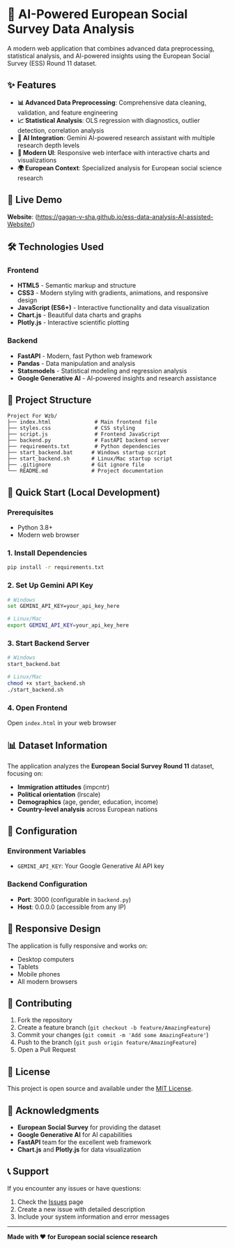 # 🤖 AI-Powered European Social Survey Data Analysis

A modern web application that combines advanced data preprocessing, statistical analysis, and AI-powered insights using the European Social Survey (ESS) Round 11 dataset.

## ✨ Features

- **📊 Advanced Data Preprocessing**: Comprehensive data cleaning, validation, and feature engineering
- **📈 Statistical Analysis**: OLS regression with diagnostics, outlier detection, correlation analysis
- **🤖 AI Integration**: Gemini AI-powered research assistant with multiple research depth levels
- **🎨 Modern UI**: Responsive web interface with interactive charts and visualizations
- **🌍 European Context**: Specialized analysis for European social science research

## 🚀 Live Demo

**Website**: (https://gagan-v-sha.github.io/ess-data-analysis-AI-assisted-Website/)

## 🛠️ Technologies Used

### Frontend
- **HTML5** - Semantic markup and structure
- **CSS3** - Modern styling with gradients, animations, and responsive design
- **JavaScript (ES6+)** - Interactive functionality and data visualization
- **Chart.js** - Beautiful data charts and graphs
- **Plotly.js** - Interactive scientific plotting

### Backend
- **FastAPI** - Modern, fast Python web framework
- **Pandas** - Data manipulation and analysis
- **Statsmodels** - Statistical modeling and regression analysis
- **Google Generative AI** - AI-powered insights and research assistance

## 📁 Project Structure

```
Project For Wzb/
├── index.html              # Main frontend file
├── styles.css              # CSS styling
├── script.js               # Frontend JavaScript
├── backend.py              # FastAPI backend server
├── requirements.txt        # Python dependencies
├── start_backend.bat      # Windows startup script
├── start_backend.sh       # Linux/Mac startup script
├── .gitignore             # Git ignore file
└── README.md              # Project documentation
```

## 🚀 Quick Start (Local Development)

### Prerequisites
- Python 3.8+
- Modern web browser

### 1. Install Dependencies
```bash
pip install -r requirements.txt
```

### 2. Set Up Gemini API Key
```bash
# Windows
set GEMINI_API_KEY=your_api_key_here

# Linux/Mac
export GEMINI_API_KEY=your_api_key_here
```

### 3. Start Backend Server
```bash
# Windows
start_backend.bat

# Linux/Mac
chmod +x start_backend.sh
./start_backend.sh
```

### 4. Open Frontend
Open `index.html` in your web browser



## 📊 Dataset Information

The application analyzes the **European Social Survey Round 11** dataset, focusing on:
- **Immigration attitudes** (impcntr)
- **Political orientation** (lrscale)
- **Demographics** (age, gender, education, income)
- **Country-level analysis** across European nations

## 🔧 Configuration

### Environment Variables
- `GEMINI_API_KEY`: Your Google Generative AI API key

### Backend Configuration
- **Port**: 3000 (configurable in `backend.py`)
- **Host**: 0.0.0.0 (accessible from any IP)

## 📱 Responsive Design

The application is fully responsive and works on:
- Desktop computers
- Tablets
- Mobile phones
- All modern browsers

## 🤝 Contributing

1. Fork the repository
2. Create a feature branch (`git checkout -b feature/AmazingFeature`)
3. Commit your changes (`git commit -m 'Add some AmazingFeature'`)
4. Push to the branch (`git push origin feature/AmazingFeature`)
5. Open a Pull Request

## 📄 License

This project is open source and available under the [MIT License](LICENSE).

## 🙏 Acknowledgments

- **European Social Survey** for providing the dataset
- **Google Generative AI** for AI capabilities
- **FastAPI** team for the excellent web framework
- **Chart.js** and **Plotly.js** for data visualization

## 📞 Support

If you encounter any issues or have questions:
1. Check the [Issues](https://github.com/YOUR_USERNAME/YOUR_REPO_NAME/issues) page
2. Create a new issue with detailed description
3. Include your system information and error messages

---

**Made with ❤️ for European social science research**

